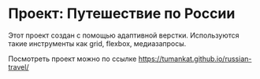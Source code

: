# Проект: Путешествие по России

Этот проект создан с помощью адаптивной верстки. 
Используются такие инструменты как grid, flexbox, медиазапросы.

Посмотреть проект можно по ссылке https://tumankat.github.io/russian-travel/

